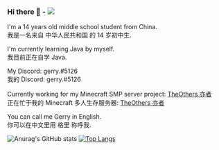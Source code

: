 ### Hi there 👋 - ![](https://komarev.com/ghpvc/?username=GerryYuu&style=flat-square&label=Visitors)
I'm a 14 years old middle school student from China.<br>
我是一名来自 中华人民共和国 的 14 岁初中生.<br>

I'm currently learning Java by myself.<br>
我目前正在自学 Java.<br>
  
My Discord: gerry.#5126<br>
我的 Discord: gerry.#5126<br>

Currently working for my Minecraft SMP server project: [TheOthers 亦者](https://github.com/TheOthers-SMP-Project)<br>
正在忙于我的 Minecraft 多人生存服务器: [TheOthers 亦者](https://github.com/TheOthers-SMP-Project)<br>

You can call me Gerry in English.<br>
你可以在中文里用 格里 称呼我.<br>
  

![Anurag's GitHub stats](https://github-readme-stats.vercel.app/api?username=GerryYuu&show_icons=true&theme=dark)
[![Top Langs](https://github-readme-stats.vercel.app/api/top-langs/?username=GerryYuu&theme=dark)](https://github.com/anuraghazra/github-readme-stats)
